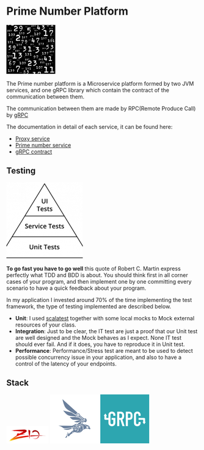# Prime Number Platform 
![My image](img/prime.jpg)

The Prime number platform is a Microservice platform formed by two JVM services, and one gRPC library which contain the
contract of the communication between them.

The communication between them are made by RPC(Remote Produce Call) by [gRPC](https://grpc.io)

The documentation in detail of each service, it can be found here:

* [Proxy service](ProxyService/README.md)
* [Prime number service](PrimerNumberService/README.md)
* [gRPC contract](GRpcContract/README.md)

## Testing

![My image](img/testPyramid.png)

**To go fast you have to go well** this quote of Robert C. Martin express perfectly what TDD and BDD is about. You should think first in all corner cases of your program, and then implement
one by one committing every scenario to have a quick feedback about your program.

In my application I invested around 70% of the time implementing the test framework, the type of testing implemented are described below.

* **Unit**: I used [scalatest](https://www.scalatest.org) together with some local mocks to Mock external resources of your class.
* **Integration**:
  Just to be clear, the IT test are just a proof that our Unit test are well designed and the Mock behaves as I expect. None IT test should ever fail. And if it does,
  you have to reproduce it in Unit test.
* **Performance**: Performance/Stress test are meant to be used to detect possible concurrency issue in your application,
  and also to have a control of the latency of your endpoints.


## Stack

![My image](img/ZIO.png) ![My image](img/finagle.png) ![My image](img/grpc.png)
